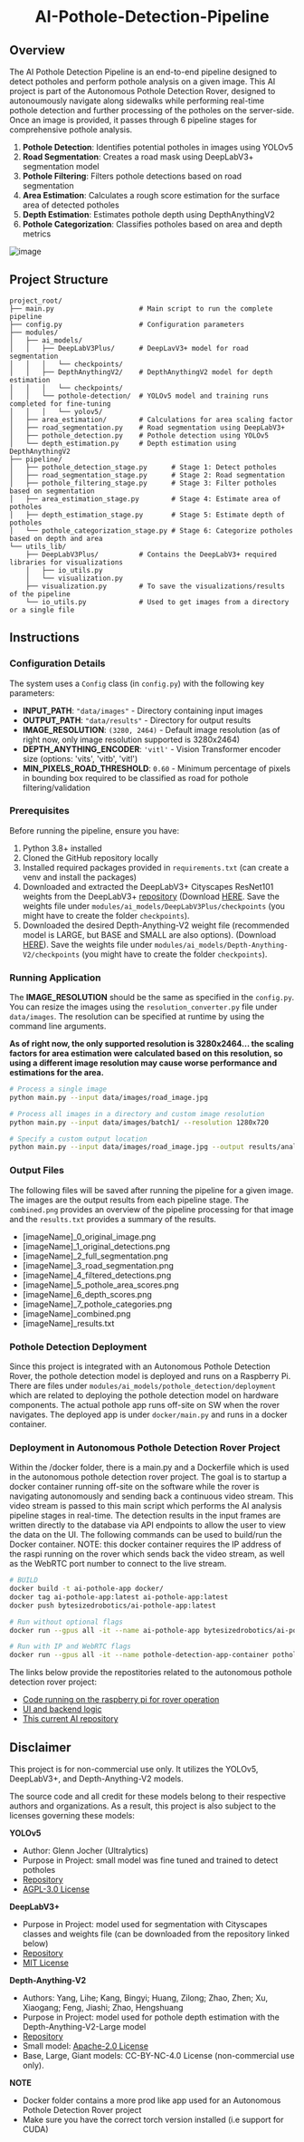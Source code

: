 <h1 align="center">
AI-Pothole-Detection-Pipeline
</h1>

## Overview
The AI Pothole Detection Pipeline is an end-to-end pipeline designed to detect potholes and perform pothole analysis on a given image. This AI project is part of the Autonomous Pothole Detection Rover, designed to autonoumously navigate along sidewalks while performing real-time pothole detection and further processing of the potholes on the server-side. Once an image is provided, it passes through 6 pipeline stages for comprehensive pothole analysis.

1. **Pothole Detection**: Identifies potential potholes in images using YOLOv5
2. **Road Segmentation**: Creates a road mask using DeepLabV3+ segmentation model
3. **Pothole Filtering**: Filters pothole detections based on road segmentation
4. **Area Estimation**: Calculates a rough score estimation for the surface area of detected potholes
5. **Depth Estimation**: Estimates pothole depth using DepthAnythingV2
6. **Pothole Categorization**: Classifies potholes based on area and depth metrics

![image](https://github.com/user-attachments/assets/b8fb04f0-22ae-447a-be93-f2df64a94c5d)

## Project Structure
```
project_root/
├── main.py                     # Main script to run the complete pipeline
├── config.py                   # Configuration parameters
├── modules/
│   ├── ai_models/
│   │   ├── DeepLabV3Plus/      # DeepLavV3+ model for road segmentation
│   │   │   └── checkpoints/
│   │   ├── DepthAnythingV2/    # DepthAnythingV2 model for depth estimation
│   │   │   └── checkpoints/
│   │   └── pothole-detection/  # YOLOv5 model and training runs completed for fine-tuning
│   │   │   └── yolov5/
│   ├── area_estimation/        # Calculations for area scaling factor
│   ├── road_segmentation.py    # Road segmentation using DeepLabV3+
│   ├── pothole_detection.py    # Pothole detection using YOLOv5
│   └── depth_estimation.py     # Depth estimation using DepthAnythingV2
├── pipeline/
│   ├── pothole_detection_stage.py      # Stage 1: Detect potholes
│   ├── road_segmentation_stage.py      # Stage 2: Road segmentation
│   ├── pothole_filtering_stage.py      # Stage 3: Filter potholes based on segmentation
│   ├── area_estimation_stage.py        # Stage 4: Estimate area of potholes
│   ├── depth_estimation_stage.py       # Stage 5: Estimate depth of potholes
│   └── pothole_categorization_stage.py # Stage 6: Categorize potholes based on depth and area
└── utils_lib/
    ├── DeepLabV3Plus/          # Contains the DeepLabV3+ required libraries for visualizations
    │   ├── io_utils.py
    │   └── visualization.py
    ├── visualization.py        # To save the visualizations/results of the pipeline
    └── io_utils.py             # Used to get images from a directory or a single file
```

## Instructions
### Configuration Details
The system uses a `Config` class (in `config.py`) with the following key parameters:
- **INPUT_PATH**: `"data/images"` - Directory containing input images
- **OUTPUT_PATH**: `"data/results"` - Directory for output results
- **IMAGE_RESOLUTION**: `(3280, 2464)` - Default image resolution (as of right now, only image resolution supported is 3280x2464)
- **DEPTH_ANYTHING_ENCODER**: `'vitl'` - Vision Transformer encoder size (options: 'vits', 'vitb', 'vitl')
- **MIN_PIXELS_ROAD_THRESHOLD**: `0.60` - Minimum percentage of pixels in bounding box required to be classified as road for pothole filtering/validation

### Prerequisites
Before running the pipeline, ensure you have:

1. Python 3.8+ installed
2. Cloned the GitHub repository locally
3. Installed required packages provided in `requirements.txt` (can create a venv and install the packages)
4. Downloaded and extracted the DeepLabV3+ Cityscapes ResNet101 weights from the DeepLabV3+ [repository](https://github.com/VainF/DeepLabV3Plus-Pytorch/) (Download [HERE](https://drive.google.com/file/d/1t7TC8mxQaFECt4jutdq_NMnWxdm6B-Nb/view). Save the weights file under `modules/ai_models/DeepLabV3Plus/checkpoints` (you might have to create the folder `checkpoints`).
5. Downloaded the desired Depth-Anything-V2 weight file (recommended model is LARGE, but BASE and SMALL are also options). (Download [HERE](https://drive.google.com/file/d/1t7TC8mxQaFECt4jutdq_NMnWxdm6B-Nb/view)). Save the weights file under `modules/ai_models/Depth-Anything-V2/checkpoints` (you might have to create the folder `checkpoints`).

### Running Application
The **IMAGE_RESOLUTION** should be the same as specified in the `config.py`. You can resize the images using the `resolution_converter.py` file under `data/images`. The resolution can be specified at runtime by using the command line arguments. 

**As of right now, the only supported resolution is 3280x2464... the scaling factors for area estimation were calculated based on this resolution, so using a different image resolution may cause worse performance and estimations for the area.**
```bash
# Process a single image
python main.py --input data/images/road_image.jpg

# Process all images in a directory and custom image resolution
python main.py --input data/images/batch1/ --resolution 1280x720

# Specify a custom output location
python main.py --input data/images/road_image.jpg --output results/analysis/
```

### Output Files
The following files will be saved after running the pipeline for a given image. The images are the output results from each pipeline stage. The `combined.png` provides an overview of the pipeline processing for that image and the `results.txt` provides a summary of the results.
- [imageName]_0_original_image.png
- [imageName]_1_original_detections.png
- [imageName]_2_full_segmentation.png
- [imageName]_3_road_segmentation.png
- [imageName]_4_filtered_detections.png
- [imageName]_5_pothole_area_scores.png
- [imageName]_6_depth_scores.png
- [imageName]_7_pothole_categories.png
- [imageName]_combined.png
- [imageName]_results.txt



### Pothole Detection Deployment
Since this project is integrated with an Autonomous Pothole Detection Rover, the pothole detection model is deployed and runs on a Raspberry Pi. There are files under `modules/ai_models/pothole_detection/deployment` which are related to deploying the pothole detection model on hardware components. The actual pothole app runs off-site on SW when the rover navigates. The deployed app is under `docker/main.py` and runs in a docker container.

### Deployment in Autonomous Pothole Detection Rover Project ###
Within the /docker folder, there is a main.py and a Dockerfile which is used in the autonomous pothole detection rover project. The goal is to startup a docker container running off-site on the software while the rover is navigating autonomously and sending back a continuous video stream. This video stream is passed to this main script which performs the AI analysis pipeline stages in real-time. The detection results in the input frames are written directly to the database via API endpoints to allow the user to view the data on the UI. The following commands can be used to build/run the Docker container. NOTE: this docker container requires the IP address of the raspi running on the rover which sends back the video stream, as well as the WebRTC port number to connect to the live stream.
```bash
# BUILD
docker build -t ai-pothole-app docker/
docker tag ai-pothole-app:latest ai-pothole-app:latest
docker push bytesizedrobotics/ai-pothole-app:latest

# Run without optional flags
docker run --gpus all -it --name ai-pothole-app bytesizedrobotics/ai-pothole-app:latest

# Run with IP and WebRTC flags
docker run --gpus all -it --name pothole-detection-app-container pothole-detection-app -e RASPI_IP=... -e WEBRTC_PORT=...
```
The links below provide the repostitories related to the autonomous pothole detection rover project:
- [Code running on the raspberry pi for rover operation](https://github.com/ByteSizedRobotics/autonomous-navigation)
- [UI and backend logic](https://github.com/ByteSizedRobotics/rover-ui)
- [This current AI repository](https://github.com/ByteSizedRobotics/ai-pothole-pipeline)

## Disclaimer
This project is for non-commercial use only. It utilizes the YOLOv5, DeepLabV3+, and Depth-Anything-V2 models.

The source code and all credit for these models belong to their respective authors and organizations. As a result, this project is also subject to the licenses governing these models:

**YOLOv5**
- Author: Glenn Jocher (Ultralytics)
- Purpose in Project: small model was fine tuned and trained to detect potholes
- [Repository](https://github.com/ultralytics/yolov5)
- [AGPL-3.0 License](modules/ai_models/pothole-detection/yolov5/LICENSE)


**DeepLabV3+**
- Purpose in Project: model used for segmentation with Cityscapes classes and weights file (can be downloaded from the repository linked below)
- [Repository](https://github.com/VainF/DeepLabV3Plus-Pytorch/)
- [MIT License](modules/ai_models/DeepLabV3Plus/LICENSE)

**Depth-Anything-V2**
- Authors: Yang, Lihe; Kang, Bingyi; Huang, Zilong; Zhao, Zhen; Xu, Xiaogang; Feng, Jiashi; Zhao, Hengshuang
- Purpose in Project: model used for pothole depth estimation with the Depth-Anything-V2-Large model 
- [Repository](https://github.com/DepthAnything/Depth-Anything-V2/)
- Small model: [Apache-2.0 License](modules/ai_models/DepthAnythingV2/LICENSE)
- Base, Large, Giant models: CC-BY-NC-4.0 License (non-commercial use only).

**NOTE**
- Docker folder contains a more prod like app used for an Autonomous Pothole Detection Rover project
- Make sure you have the correct torch version installed (i.e support for CUDA)
